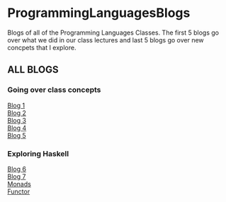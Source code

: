 # ProgrammingLanguagesBlogs
Blogs of all of the Programming Languages Classes. The first 5 blogs go over what we did in our class lectures and last 5 blogs go over new concpets that I explore. 
<h2> ALL BLOGS </h2>
<h3> Going over class concepts </h3>
<a href="BlogOne.md">Blog 1</a> <br>
<a href="BlogTwo.md">Blog 2</a> <br>
<a href="Blog3.md">Blog 3</a> <br>
<a href="Blog4.md">Blog 4</a> <br>
<a href="Blog5.md">Blog 5</a> <br>
<h3> Exploring Haskell </h3>
<a href="Blog6.md">Blog 6</a> <br>
<a href="Blog7.md">Blog 7</a> <br>
<a href="Blog8.md.md">Monads</a> <br>
<a href="Functor.md">Functor</a> <br>

